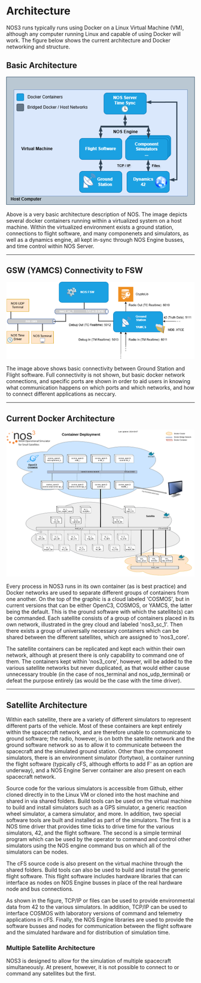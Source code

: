 # Architecture
NOS3 runs typically runs using Docker on a Linux Virtual Machine (VM), although any computer running Linux and capable of using Docker will work.  The figure below shows the current architecture and Docker networking and structure.

## Basic Architecture

![NOS Basic Architecture](./_static/NOS_Basic.drawio.png)

Above is a very basic architecture description of NOS. The image depicts several docker containers running within a virtualized system on a host machine.  Within the virtualized environment exists a ground station, connections to flight software, and many componenets and simulators, as well as a dynamics engine, all kept in-sync through NOS Engine busses, and time control within NOS Server. 

---
## GSW (YAMCS) Connectivity to FSW

![NOS Basic Architecture](./_static/NOS_YAMCS_Connections.drawio.png)


The image above shows basic connectivity between Ground Station and Flight software.  Full connectivity is not shown, but basic docker network connections, and specific ports are shown in order to aid users in knowing what communication happens on which ports and which networks, and how to connect different applications as neccary.

---
## **Current Docker Architecture**

![image](./_static/NOS3-Container-Deployment.png)

Every process in NOS3 runs in its own container (as is best practice) and Docker networks are used to separate different groups of containers from one another.  On the top of the graphic is a cloud labeled 'COSMOS', but in current versions that can be either OpenC3, COSMOS, or YAMCS, the latter being the default.  This is the ground software with which the satellite(s) can be commanded.  Each satellite consists of a group of containers placed in its own network, illustrated in the grey cloud and labeled 'nos3_sc_1'.  Then there exists a group of universally necessary containers which can be shared between the different satellites, which are assigned to 'nos3_core'.

The satellite containers can be replicated and kept each within their own network, although at present there is only capability to command one of them.  The containers kept within 'nos3_core', however, will be added to the various satellite networks but never duplicated, as that would either cause unnecessary trouble (in the case of nos_terminal and nos_udp_terminal) or defeat the purpose entirely (as would be the case with the time driver). 

---
## **Satellite Architecture**

Within each satellite, there are a variety of different simulators to represent different parts of the vehicle.  Most of these containers are kept entirely within the spacecraft network, and are therefore unable to communicate to ground software; the radio, however, is on both the satellite network and the ground software network so as to allow it to communicate between the spacecraft and the simulated ground station.  Other than the component simulators, there is an environment simulator (fortytwo), a container running the flight software (typically cFS, although efforts to add F' as an option are underway), and a NOS Engine Server container are also present on each spacecraft network. 

Source code for the various simulators is accessible from Github, either cloned directly in to the Linux VM or cloned into the host machine and shared in via shared folders.  Build tools can be used on the virtual machine to build and install simulators such as a GPS simulator, a generic reaction wheel simulator, a camera simulator, and more.  In addition, two special software tools are built and installed as part of the simulators.  The first is a NOS time driver that provides time ticks to drive time for the various simulators, 42, and the flight software.  The second is a simple terminal program which can be used by the operator to command and control other simulators using the NOS engine command bus on which all of the simulators can be nodes.

The cFS source code is also present on the virtual machine through the shared folders.  Build tools can also be used to build and install the generic flight software.  This flight software includes hardware libraries that can interface as nodes on NOS Engine busses in place of the real hardware node and bus connections.

As shown in the figure, TCP/IP or files can be used to provide environmental data from 42 to the various simulators. In addition, TCP/IP can be used to interface COSMOS with laboratory versions of command and telemetry applications in cFS. Finally, the NOS Engine libraries are used to provide the software busses and nodes for communication between the flight software and the simulated hardware and for distribution of simulation time.

### **Multiple Satellite Architecture**

NOS3 is designed to allow for the simulation of multiple spacecraft simultaneously.  At present, however, it is not possible to connect to or command any satellites but the first.
